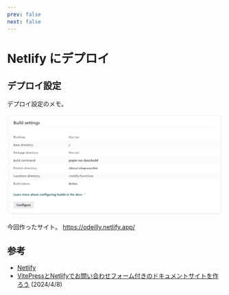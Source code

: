```yaml
---
prev: false
next: false
---
```


# Netlify にデプロイ

## デプロイ設定

デプロイ設定のメモ。

![Deploy Setting](images/deploy_setting.png)

今回作ったサイト。
<https://odeilly.netlify.app/>

## 参考

- [Netlify](https://www.netlify.com/)
- [VitePressとNetlifyでお問い合わせフォーム付きのドキュメントサイトを作ろう](https://zenn.dev/sikkim/articles/290e49ef0289d7) (2024/4/8)
